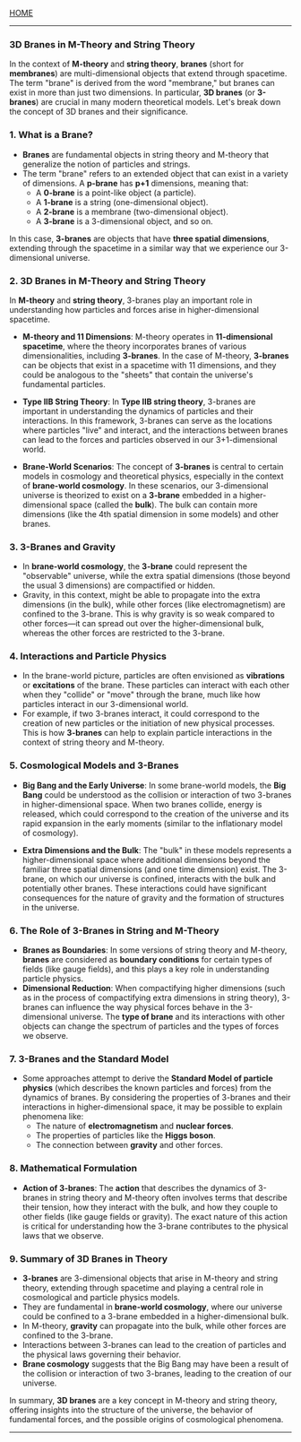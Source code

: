 [HOME](/README.md)    

---   

### 3D Branes in M-Theory and String Theory

In the context of **M-theory** and **string theory**, **branes** (short for **membranes**) are multi-dimensional objects that extend through spacetime. The term "brane" is derived from the word "membrane," but branes can exist in more than just two dimensions. In particular, **3D branes** (or **3-branes**) are crucial in many modern theoretical models. Let's break down the concept of 3D branes and their significance.

### 1. **What is a Brane?**
- **Branes** are fundamental objects in string theory and M-theory that generalize the notion of particles and strings. 
- The term "brane" refers to an extended object that can exist in a variety of dimensions. A **p-brane** has **p+1** dimensions, meaning that:
  - A **0-brane** is a point-like object (a particle).
  - A **1-brane** is a string (one-dimensional object).
  - A **2-brane** is a membrane (two-dimensional object).
  - A **3-brane** is a 3-dimensional object, and so on.

In this case, **3-branes** are objects that have **three spatial dimensions**, extending through the spacetime in a similar way that we experience our 3-dimensional universe.

### 2. **3D Branes in M-Theory and String Theory**
In **M-theory** and **string theory**, 3-branes play an important role in understanding how particles and forces arise in higher-dimensional spacetime.

- **M-theory and 11 Dimensions**: M-theory operates in **11-dimensional spacetime**, where the theory incorporates branes of various dimensionalities, including **3-branes**. In the case of M-theory, **3-branes** can be objects that exist in a spacetime with 11 dimensions, and they could be analogous to the "sheets" that contain the universe's fundamental particles.

- **Type IIB String Theory**: In **Type IIB string theory**, 3-branes are important in understanding the dynamics of particles and their interactions. In this framework, 3-branes can serve as the locations where particles "live" and interact, and the interactions between branes can lead to the forces and particles observed in our 3+1-dimensional world.

- **Brane-World Scenarios**: The concept of **3-branes** is central to certain models in cosmology and theoretical physics, especially in the context of **brane-world cosmology**. In these scenarios, our 3-dimensional universe is theorized to exist on a **3-brane** embedded in a higher-dimensional space (called the **bulk**). The bulk can contain more dimensions (like the 4th spatial dimension in some models) and other branes.

### 3. **3-Branes and Gravity**
- In **brane-world cosmology**, the **3-brane** could represent the "observable" universe, while the extra spatial dimensions (those beyond the usual 3 dimensions) are compactified or hidden.
- Gravity, in this context, might be able to propagate into the extra dimensions (in the bulk), while other forces (like electromagnetism) are confined to the 3-brane. This is why gravity is so weak compared to other forces—it can spread out over the higher-dimensional bulk, whereas the other forces are restricted to the 3-brane.

### 4. **Interactions and Particle Physics**
- In the brane-world picture, particles are often envisioned as **vibrations** or **excitations** of the brane. These particles can interact with each other when they "collide" or "move" through the brane, much like how particles interact in our 3-dimensional world.
- For example, if two 3-branes interact, it could correspond to the creation of new particles or the initiation of new physical processes. This is how **3-branes** can help to explain particle interactions in the context of string theory and M-theory.

### 5. **Cosmological Models and 3-Branes**
- **Big Bang and the Early Universe**: In some brane-world models, the **Big Bang** could be understood as the collision or interaction of two 3-branes in higher-dimensional space. When two branes collide, energy is released, which could correspond to the creation of the universe and its rapid expansion in the early moments (similar to the inflationary model of cosmology).
  
- **Extra Dimensions and the Bulk**: The "bulk" in these models represents a higher-dimensional space where additional dimensions beyond the familiar three spatial dimensions (and one time dimension) exist. The 3-brane, on which our universe is confined, interacts with the bulk and potentially other branes. These interactions could have significant consequences for the nature of gravity and the formation of structures in the universe.

### 6. **The Role of 3-Branes in String and M-Theory**
- **Branes as Boundaries**: In some versions of string theory and M-theory, **branes** are considered as **boundary conditions** for certain types of fields (like gauge fields), and this plays a key role in understanding particle physics.
- **Dimensional Reduction**: When compactifying higher dimensions (such as in the process of compactifying extra dimensions in string theory), 3-branes can influence the way physical forces behave in the 3-dimensional universe. The **type of brane** and its interactions with other objects can change the spectrum of particles and the types of forces we observe.

### 7. **3-Branes and the Standard Model**
- Some approaches attempt to derive the **Standard Model of particle physics** (which describes the known particles and forces) from the dynamics of branes. By considering the properties of 3-branes and their interactions in higher-dimensional space, it may be possible to explain phenomena like:
  - The nature of **electromagnetism** and **nuclear forces**.
  - The properties of particles like the **Higgs boson**.
  - The connection between **gravity** and other forces.

### 8. **Mathematical Formulation**
- **Action of 3-branes**: The **action** that describes the dynamics of 3-branes in string theory and M-theory often involves terms that describe their tension, how they interact with the bulk, and how they couple to other fields (like gauge fields or gravity). The exact nature of this action is critical for understanding how the 3-brane contributes to the physical laws that we observe.

### 9. **Summary of 3D Branes in Theory**
- **3-branes** are 3-dimensional objects that arise in M-theory and string theory, extending through spacetime and playing a central role in cosmological and particle physics models.
- They are fundamental in **brane-world cosmology**, where our universe could be confined to a 3-brane embedded in a higher-dimensional bulk.
- In M-theory, **gravity** can propagate into the bulk, while other forces are confined to the 3-brane.
- Interactions between 3-branes can lead to the creation of particles and the physical laws governing their behavior.
- **Brane cosmology** suggests that the Big Bang may have been a result of the collision or interaction of two 3-branes, leading to the creation of our universe.

In summary, **3D branes** are a key concept in M-theory and string theory, offering insights into the structure of the universe, the behavior of fundamental forces, and the possible origins of cosmological phenomena.

---   

